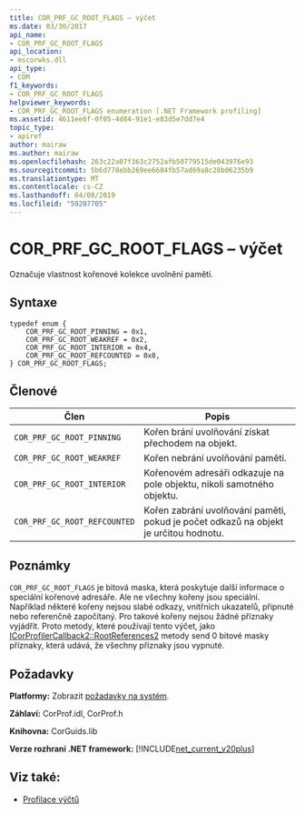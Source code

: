 ```yaml
---
title: COR_PRF_GC_ROOT_FLAGS – výčet
ms.date: 03/30/2017
api_name:
- COR_PRF_GC_ROOT_FLAGS
api_location:
- mscorwks.dll
api_type:
- COM
f1_keywords:
- COR_PRF_GC_ROOT_FLAGS
helpviewer_keywords:
- COR_PRF_GC_ROOT_FLAGS enumeration [.NET Framework profiling]
ms.assetid: 4611ee6f-0f05-4d84-91e1-e83d5e7dd7e4
topic_type:
- apiref
author: mairaw
ms.author: mairaw
ms.openlocfilehash: 263c22a07f363c2752afb50779515de043976e93
ms.sourcegitcommit: 5b6d778ebb269ee6684fb57ad69a8c28b06235b9
ms.translationtype: MT
ms.contentlocale: cs-CZ
ms.lasthandoff: 04/08/2019
ms.locfileid: "59207705"
---
```

# <a name="corprfgcrootflags-enumeration"></a>COR_PRF_GC_ROOT_FLAGS – výčet
Označuje vlastnost kořenové kolekce uvolnění paměti.  
  
## <a name="syntax"></a>Syntaxe  
  
```  
typedef enum {  
    COR_PRF_GC_ROOT_PINNING = 0x1,  
    COR_PRF_GC_ROOT_WEAKREF = 0x2,  
    COR_PRF_GC_ROOT_INTERIOR = 0x4,  
    COR_PRF_GC_ROOT_REFCOUNTED = 0x8,  
} COR_PRF_GC_ROOT_FLAGS;  
```  
  
## <a name="members"></a>Členové  
  
|Člen|Popis|  
|------------|-----------------|  
|`COR_PRF_GC_ROOT_PINNING`|Kořen brání uvolňování získat přechodem na objekt.|  
|`COR_PRF_GC_ROOT_WEAKREF`|Kořen nebrání uvolňování paměti.|  
|`COR_PRF_GC_ROOT_INTERIOR`|Kořenovém adresáři odkazuje na pole objektu, nikoli samotného objektu.|  
|`COR_PRF_GC_ROOT_REFCOUNTED`|Kořen zabrání uvolňování paměti, pokud je počet odkazů na objekt je určitou hodnotu.|  
  
## <a name="remarks"></a>Poznámky  
 `COR_PRF_GC_ROOT_FLAGS` je bitová maska, která poskytuje další informace o speciální kořenové adresáře. Ale ne všechny kořeny jsou speciální. Například některé kořeny nejsou slabé odkazy, vnitřních ukazatelů, připnuté nebo referenčně započítaný. Pro takové kořeny nejsou žádné příznaky vyjádřit. Proto metody, které používají tento výčet, jako [ICorProfilerCallback2::RootReferences2](../../../../docs/framework/unmanaged-api/profiling/icorprofilercallback2-rootreferences2-method.md) metody send 0 bitové masky příznaky, která udává, že všechny příznaky jsou vypnuté.  
  
## <a name="requirements"></a>Požadavky  
 **Platformy:** Zobrazit [požadavky na systém](../../../../docs/framework/get-started/system-requirements.md).  
  
 **Záhlaví:** CorProf.idl, CorProf.h  
  
 **Knihovna:** CorGuids.lib  
  
 **Verze rozhraní .NET framework:** [!INCLUDE[net_current_v20plus](../../../../includes/net-current-v20plus-md.md)]  
  
## <a name="see-also"></a>Viz také:

- [Profilace výčtů](../../../../docs/framework/unmanaged-api/profiling/profiling-enumerations.md)

